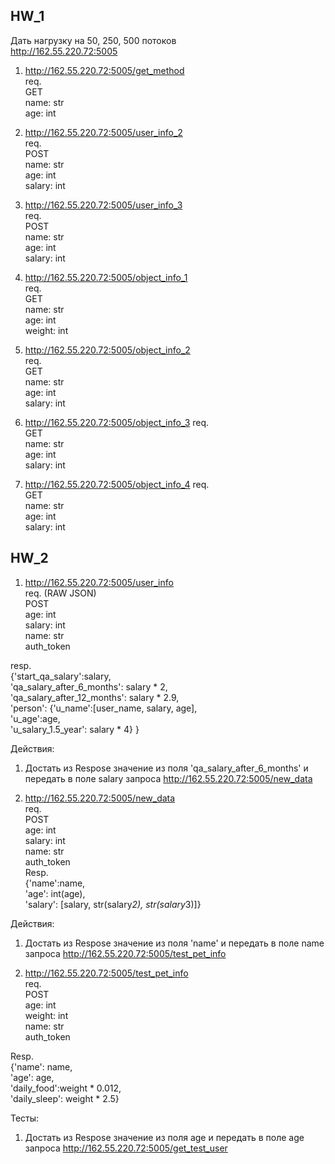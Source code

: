 ## HW_1

Дать нагрузку на 50, 250, 500 потоков  
http://162.55.220.72:5005  
1) http://162.55.220.72:5005/get_method  
 req.  
GET  
name: str  
age: int


2) http://162.55.220.72:5005/user_info_2  
req.  
POST  
name: str  
age: int  
salary: int


3) http://162.55.220.72:5005/user_info_3  
req.  
POST  
name: str  
age: int  
salary: int


4) http://162.55.220.72:5005/object_info_1  
req.  
GET  
name: str  
age: int  
weight: int


5) http://162.55.220.72:5005/object_info_2  
req.  
GET  
name: str  
age: int  
salary: int


6) http://162.55.220.72:5005/object_info_3
req.  
GET  
name: str  
age: int  
salary: int  

7) http://162.55.220.72:5005/object_info_4
req.  
GET  
name: str  
age: int  
salary: int


## HW_2

1) http://162.55.220.72:5005/user_info  
req. (RAW JSON)  
POST  
age: int  
salary: int  
name: str  
auth_token  

resp.  
{'start_qa_salary':salary,  
 'qa_salary_after_6_months': salary * 2,  
 'qa_salary_after_12_months': salary * 2.9,  
 'person': {'u_name':[user_name, salary, age],  
                                'u_age':age,  
                               'u_salary_1.5_year': salary * 4}
                                }

Действия:
1) Достать из Respose значение из поля 'qa_salary_after_6_months' и передать в поле salary запроса http://162.55.220.72:5005/new_data

2) http://162.55.220.72:5005/new_data  
req.  
POST  
age: int  
salary: int  
name: str  
auth_token  
Resp.  
{'name':name,  
  'age': int(age),  
  'salary': [salary, str(salary*2), str(salary*3)]}

Действия:
1) Достать из Respose значение из поля 'name' и передать в поле name запроса http://162.55.220.72:5005/test_pet_info

3) http://162.55.220.72:5005/test_pet_info  
req.  
POST  
age: int  
weight: int  
name: str  
auth_token

Resp.  
{'name': name,  
 'age': age,  
 'daily_food':weight * 0.012,  
 'daily_sleep': weight * 2.5}
 

Тесты:
1) Достать из Respose значение из поля age и передать в поле age запроса http://162.55.220.72:5005/get_test_user
